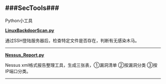 ###SecTools###
---  
Python小工具

**[LinuxBackdoorScan.py](https://github.com/Shad0wpf/SecTools/blob/master/LinuxBackdoorScan.py)** 

通过SSH登陆服务器后，检查特定文件是否存在，判断有无感染木马。  

---

**[Nessus_Report.py](https://github.com/Shad0wpf/SecTools/blob/master/Nessus_Report.py)**

Nessus xml格式报告整理工具，生成三张表，①漏洞清单 ②按漏洞分类 ③按IP端口分类。

---